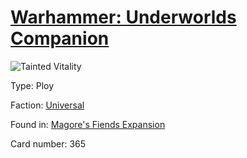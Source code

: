 # [Warhammer: Underworlds Companion](https://guidokessels.github.io/wh-underworlds)

  

![Tainted Vitality](https://warhammerunderworlds.com/wp-content/uploads/sites/6/2018/03/365_ENG.png)



Type: Ploy

Faction: [Universal](https://guidokessels.github.io/wh-underworlds/factions/universal)

Found in: [Magore's Fiends Expansion](https://guidokessels.github.io/wh-underworlds/locations/magores-fiends-expansion)

Card number: 365

